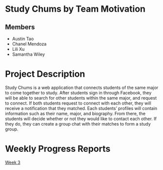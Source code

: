 # Study Chums by Team Motivation

## Members
* Austin Tao
* Chanel Mendoza
* Lili Xu
* Samantha Wiley

# Project Description
Study Chums is a web application that connects students of the same major to come together to study. After students sign in through Facebook, they will be able to search for other students within the same major, and request to connect. If both students request to connect with each other, they will receive a notification that they matched. Each students’ profiles will contain information such as their name, major, and biography. From there, the students will decide whether or not they would like to contact each other. If they do, they can create a group chat with their matches to form a study group.

# Weekly Progress Reports
[Week 3](https://drive.google.com/open?id=1QVxDU5RZyI7p2hXnUCiYWmLB1qcIW19_)
